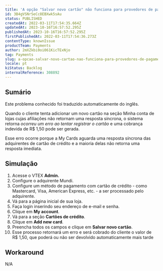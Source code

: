 ```yaml
---
title: 'A opção "Salvar novo cartão" não funciona para provedores de pagamento assíncronos'
id: 3B4gVSNrSeCc8EBXwk5sAu
status: PUBLISHED
createdAt: 2022-03-11T17:54:35.664Z
updatedAt: 2023-10-16T16:57:52.295Z
publishedAt: 2023-10-16T16:57:52.295Z
firstPublishedAt: 2022-03-11T17:54:36.273Z
contentType: knownIssue
productTeam: Payments
author: 2mXZkbi0oi061KicTExNjo
tag: Payments
slug: a-opcao-salvar-novo-cartao-nao-funciona-para-provedores-de-pagamento-assincronos
locale: pt
kiStatus: Backlog
internalReference: 308892
---
```


## Sumário

<div class="alert alert-info">
  <p>Este problema conhecido foi traduzido automaticamente do inglês.</p>
</div>


Quando o cliente tenta adicionar um novo cartão na seção Minha conta de lojas cujas afiliações não retornam uma resposta síncrona, o sistema retorna _ocorreu um erro ao tentar registrar o cartão_ e uma cobrança indevida de R$ 1,50 pode ser gerada.

Esse erro ocorre porque a My Cards aguarda uma resposta síncrona das adquirentes de cartão de crédito e a maioria delas não retorna uma resposta imediata.

## Simulação



1. Acesse o VTEX **Admin.**
2. Configure o adquirente Mundi.
3. Configure um método de pagamento com cartão de crédito - como Mastercard, Visa, American Express, etc. - a ser processado pelo adquirente.
4. Vá para a página inicial de sua loja.
5. Faça login inserindo seu endereço de e-mail e senha.
6. Clique em **My account**.
7. Vá para a seção **Cartões de crédito**.
8. Clique em **Add new card**.
9. Preencha todos os campos e clique em **Salvar novo cartão**.
10. Esse processo retornará um erro e será cobrado do cliente o valor de R$ 1,50, que poderá ou não ser devolvido automaticamente mais tarde

## Workaround


N/A

